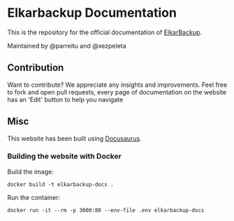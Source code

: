# Elkarbackup Documentation

This is the repository for the official documentation of [ElkarBackup](https://www.elkarbackup.org).

Maintained by @parreitu and @xezpeleta

## Contribution

Want to contribute?
We appreciate any insights and improvements.
Feel free to fork and open pull requests, every page of documentation on the website has an 'Edit' button to help you navigate

## Misc

This website has been built using [Docusaurus](https://docusaurus.io).

### Building the website with Docker

Build the image:
```
docker build -t elkarbackup-docs .
```

Run the container:
```
docker run -it --rm -p 3000:80 --env-file .env elkarbackup-docs
```